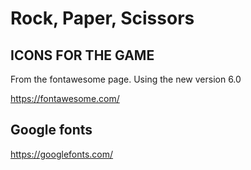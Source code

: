 # Rock, Paper, Scissors

## ICONS FOR THE GAME

From the fontawesome page. Using the new version 6.0

https://fontawesome.com/

## Google fonts

https://googlefonts.com/